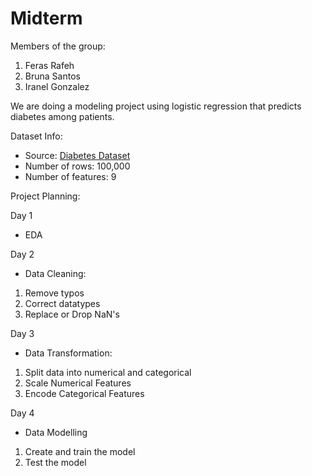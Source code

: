 # Midterm

Members of the group:
1) Feras Rafeh
2) Bruna Santos
3) Iranel Gonzalez
   
We are doing a modeling project using logistic regression that predicts diabetes among patients.

Dataset Info:
- Source: [Diabetes Dataset](https://www.kaggle.com/datasets/iammustafatz/diabetes-prediction-dataset)
- Number of rows: 100,000
- Number of features: 9
  
Project Planning: 

Day 1
- EDA
  
Day 2
- Data Cleaning:
1) Remove typos
2) Correct datatypes
3) Replace or Drop NaN's
   
Day 3
- Data Transformation:
1) Split data into numerical and categorical
2) Scale Numerical Features
3) Encode Categorical Features

Day 4
- Data Modelling
1) Create and train the model
2) Test the model
